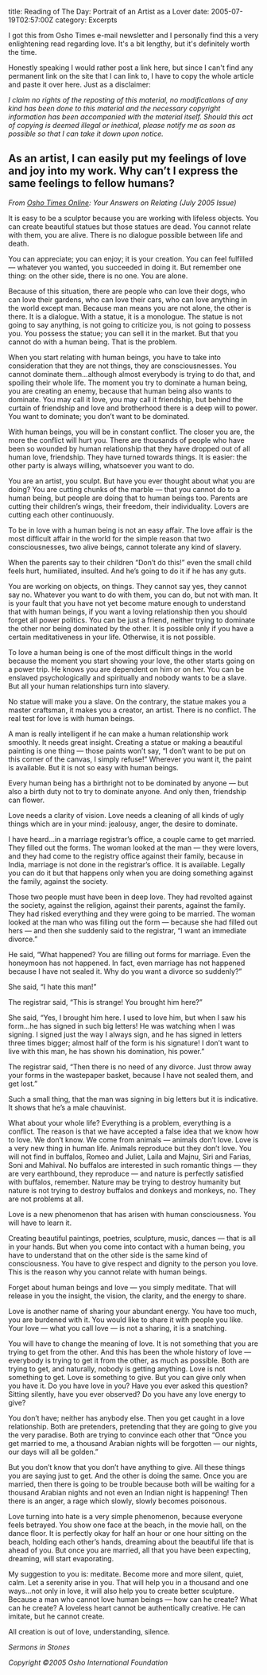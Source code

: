 title: Reading of The Day:  Portrait of an Artist as a Lover
date: 2005-07-19T02:57:00Z
category: Excerpts

I got this from Osho Times e-mail newsletter and I personally find this a very enlightening read regarding love. It's a bit lengthy, but it's definitely worth the time.

Honestly speaking I would rather post a link here, but since I can't find any permanent link on the site that I can link to, I have to copy the whole article and paste it over here. Just as a disclaimer:

*I claim no rights of the reposting of this material, no modifications of any kind has been done to this material and the necessary copyright information has been accompanied with the material itself. Should this act of copying is deemed illegal or inethical, please notify me as soon as possible so that I can take it down upon notice.*

## As an artist, I can easily put my feelings of love and joy into my work. Why can’t I express the same feelings to fellow humans?

*From [Osho Times Online](http://www.osho.com/Main.cfm?Area=Magazine&Language=English): Your Answers on Relating (July 2005 Issue)*

It is easy to be a sculptor because you are working with lifeless objects. You can create beautiful statues but those statues are dead. You cannot relate with them, you are alive. There is no dialogue possible between life and death.

You can appreciate; you can enjoy; it is your creation. You can feel fulfilled — whatever you wanted, you succeeded in doing it. But remember one thing: on the other side, there is no one. You are alone.

Because of this situation, there are people who can love their dogs, who can love their gardens, who can love their cars, who can love anything in the world except man. Because man means you are not alone, the other is there. It is a dialogue. With a statue, it is a monologue. The statue is not going to say anything, is not going to criticize you, is not going to possess you. You possess the statue; you can sell it in the market. But that you cannot do with a human being. That is the problem.

When you start relating with human beings, you have to take into consideration that they are not things, they are consciousnesses. You cannot dominate them…although almost everybody is trying to do that, and spoiling their whole life. The moment you try to dominate a human being, you are creating an enemy, because that human being also wants to dominate. You may call it love, you may call it friendship, but behind the curtain of friendship and love and brotherhood there is a deep will to power. You want to dominate; you don’t want to be dominated.

With human beings, you will be in constant conflict. The closer you are, the more the conflict will hurt you. There are thousands of people who have been so wounded by human relationship that they have dropped out of all human love, friendship. They have turned towards things. It is easier: the other party is always willing, whatsoever you want to do.

You are an artist, you sculpt. But have you ever thought about what you are doing? You are cutting chunks of the marble — that you cannot do to a human being, but people are doing that to human beings too. Parents are cutting their children’s wings, their freedom, their individuality. Lovers are cutting each other continuously.

To be in love with a human being is not an easy affair. The love affair is the most difficult affair in the world for the simple reason that two consciousnesses, two alive beings, cannot tolerate any kind of slavery.

When the parents say to their children “Don’t do this!” even the small child feels hurt, humiliated, insulted. And he’s going to do it if he has any guts.

You are working on objects, on things. They cannot say yes, they cannot say no. Whatever you want to do with them, you can do, but not with man. It is your fault that you have not yet become mature enough to understand that with human beings, if you want a loving relationship then you should forget all power politics. You can be just a friend, neither trying to dominate the other nor being dominated by the other. It is possible only if you have a certain meditativeness in your life. Otherwise, it is not possible.

To love a human being is one of the most difficult things in the world because the moment you start showing your love, the other starts going on a power trip. He knows you are dependent on him or on her. You can be enslaved psychologically and spiritually and nobody wants to be a slave. But all your human relationships turn into slavery.

No statue will make you a slave. On the contrary, the statue makes you a master craftsman, it makes you a creator, an artist. There is no conflict. The real test for love is with human beings.

A man is really intelligent if he can make a human relationship work smoothly. It needs great insight. Creating a statue or making a beautiful painting is one thing — those paints won’t say, “I don’t want to be put on this corner of the canvas, I simply refuse!” Wherever you want it, the paint is available. But it is not so easy with human beings.

Every human being has a birthright not to be dominated by anyone — but also a birth duty not to try to dominate anyone. And only then, friendship can flower.

Love needs a clarity of vision. Love needs a cleaning of all kinds of ugly things which are in your mind: jealousy, anger, the desire to dominate.

I have heard…in a marriage registrar’s office, a couple came to get married. They filled out the forms. The woman looked at the man — they were lovers, and they had come to the registry office against their family, because in India, marriage is not done in the registrar’s office. It is available. Legally you can do it but that happens only when you are doing something against the family, against the society.

Those two people must have been in deep love. They had revolted against the society, against the religion, against their parents, against the family. They had risked everything and they were going to be married. The woman looked at the man who was filling out the form — because she had filled out hers — and then she suddenly said to the registrar, “I want an immediate divorce.”

He said, “What happened? You are filling out forms for marriage. Even the honeymoon has not happened. In fact, even marriage has not happened because I have not sealed it. Why do you want a divorce so suddenly?”

She said, “I hate this man!”

The registrar said, “This is strange! You brought him here?”

She said, “Yes, I brought him here. I used to love him, but when I saw his form…he has signed in such big letters! He was watching when I was signing. I signed just the way I always sign, and he has signed in letters three times bigger; almost half of the form is his signature! I don’t want to live with this man, he has shown his domination, his power.”

The registrar said, “Then there is no need of any divorce. Just throw away your forms in the wastepaper basket, because I have not sealed them, and get lost.”

Such a small thing, that the man was signing in big letters but it is indicative. It shows that he’s a male chauvinist.

What about your whole life? Everything is a problem, everything is a conflict. The reason is that we have accepted a false idea that we know how to love. We don’t know. We come from animals — animals don’t love. Love is a very new thing in human life. Animals reproduce but they don’t love. You will not find in buffalos, Romeo and Juliet, Laila and Majnu, Siri and Farias, Soni and Mahival. No buffalos are interested in such romantic things — they are very earthbound, they reproduce — and nature is perfectly satisfied with buffalos, remember. Nature may be trying to destroy humanity but nature is not trying to destroy buffalos and donkeys and monkeys, no. They are not problems at all.

Love is a new phenomenon that has arisen with human consciousness. You will have to learn it.

Creating beautiful paintings, poetries, sculpture, music, dances — that is all in your hands. But when you come into contact with a human being, you have to understand that on the other side is the same kind of consciousness. You have to give respect and dignity to the person you love. This is the reason why you cannot relate with human beings.

Forget about human beings and love — you simply meditate. That will release in you the insight, the vision, the clarity, and the energy to share.

Love is another name of sharing your abundant energy. You have too much, you are burdened with it. You would like to share it with people you like. Your love — what you call love — is not a sharing, it is a snatching.

You will have to change the meaning of love. It is not something that you are trying to get from the other. And this has been the whole history of love — everybody is trying to get it from the other, as much as possible. Both are trying to get, and naturally, nobody is getting anything. Love is not something to get. Love is something to give. But you can give only when you have it. Do you have love in you? Have you ever asked this question? Sitting silently, have you ever observed? Do you have any love energy to give?

You don’t have; neither has anybody else. Then you get caught in a love relationship. Both are pretenders, pretending that they are going to give you the very paradise. Both are trying to convince each other that “Once you get married to me, a thousand Arabian nights will be forgotten — our nights, our days will all be golden.”

But you don’t know that you don’t have anything to give. All these things you are saying just to get. And the other is doing the same. Once you are married, then there is going to be trouble because both will be waiting for a thousand Arabian nights and not even an Indian night is happening! Then there is an anger, a rage which slowly, slowly becomes poisonous.

Love turning into hate is a very simple phenomenon, because everyone feels betrayed. You show one face at the beach, in the movie hall, on the dance floor. It is perfectly okay for half an hour or one hour sitting on the beach, holding each other’s hands, dreaming about the beautiful life that is ahead of you. But once you are married, all that you have been expecting, dreaming, will start evaporating.

My suggestion to you is: meditate. Become more and more silent, quiet, calm. Let a serenity arise in you. That will help you in a thousand and one ways…not only in love, it will also help you to create better sculpture. Because a man who cannot love human beings — how can he create? What can he create? A loveless heart cannot be authentically creative. He can imitate, but he cannot create.

All creation is out of love, understanding, silence.

*Sermons in Stones*

*Copyright ©2005 Osho International Foundation*
